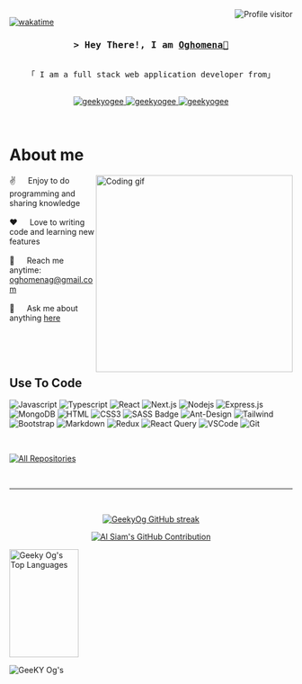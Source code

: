 <!--
<h2 align="center">
  Welcome to Al Siam World!
  <img src="https://media.giphy.com/media/hvRJCLFzcasrR4ia7z/giphy.gif" width="28">
</h2>
-->

<!--
<p align="center">
  <a href="https://github.com/geekyog"><img src="https://readme-typing-svg.herokuapp.com/?lines=Self%20Taught%20Programmer;Front%20End%20Developer;1.5%2B%20years%20of%20coding%20experience;Always%20learning%20new%20things&center=true&width=380&height=45"></a>
</p>

 -->

<a>
  <img align="right" src="" alt="Profile visitor" />
</a>


[![wakatime](https://wakatime.com/badge/user/eebb3dd8-d9b2-40de-9b88-6fd6cac99dbc.svg)](https://wakatime.com/@eebb3dd8-d9b2-40de-9b88-6fd6cac99dbc)

<!-- Intro  -->
<h3 align="center">
        <samp>&gt; Hey There!, I am
                <b><a target="_blank" href="https://geekyogee.com">Oghomena👋</a></b>
        </samp>
</h3>


<p align="center"> 
  <samp>
    <br>
    「 I am a full stack web application developer from」
    <br>
    <br>
  </samp>
</p>

<p align="center">
 <a href="https://geekyogee.com" target="blank">
  <!-- <img src="https://geekyogee.com/static/media/me-about.cacbeaf3b4861f6eaec5.png" alt="geekyogee" /> -->
 </a>
 <a href="https://www.linkedin.com/in/onojuvwevwo-oghomena-984654207/" target="_blank">
  <img src="https://img.shields.io/badge/LinkedIn-0077B5?style=for-the-badge&logo=linkedin&logoColor=white" alt="geekyogee"/>
 </a>
 <!-- <a href="https://dev.to/geekyogee" target="_blank">
  <img src="https://img.shields.io/badge/dev.to-0A0A0A?style=for-the-badge&logo=dev.to&logoColor=white" alt="geekyogee" />
 </a> -->
 <!-- <a href="https://twitter.com/_geekyogee" target="_blank">
  <img src="https://img.shields.io/badge/Twitter-1DA1F2?style=for-the-badge&logo=twitter&logoColor=white" />
 </a> -->
 <a href="https://instagram.com/geekyogee" target="_blank">
  <img src="https://img.shields.io/badge/Instagram-fe4164?style=for-the-badge&logo=instagram&logoColor=white" alt="geekyogee" />
 </a> 
 <a href="https://facebook.com/geekyogee.dev" target="_blank">
  <img src="https://img.shields.io/badge/Facebook-20BEFF?&style=for-the-badge&logo=facebook&logoColor=white" alt="geekyogee"  />
  </a> 
</p>
<br />

<!-- About Section -->
 # About me
 
<p>
 <img align="right" width="350" src="https://geekyogee.com/static/media/design.43da9a975d5cf9506242.png" alt="Coding gif" />
  
 ✌️ &emsp; Enjoy to do programming and sharing knowledge <br/><br/>
 ❤️ &emsp; Love to writing code and learning new features<br/><br/>
 📧 &emsp; Reach me anytime: oghomenag@gmail.com<br/><br/>
 💬 &emsp; Ask me about anything [here](https://github.com/geekyog/geekyogee/issues)

</p>

<br/>
<br/>
<br/>

## Use To Code

![Javascript](https://img.shields.io/badge/Javascript-F0DB4F?style=for-the-badge&labelColor=black&logo=javascript&logoColor=F0DB4F)
![Typescript](https://img.shields.io/badge/Typescript-007acc?style=for-the-badge&labelColor=black&logo=typescript&logoColor=007acc)
![React](https://img.shields.io/badge/-React-61DBFB?style=for-the-badge&labelColor=black&logo=react&logoColor=61DBFB)
![Next.js](https://img.shields.io/badge/next.js-000000?style=for-the-badge&logo=nextdotjs&logoColor=white)
![Nodejs](https://img.shields.io/badge/Nodejs-3C873A?style=for-the-badge&labelColor=black&logo=node.js&logoColor=3C873A)
![Express.js](https://img.shields.io/badge/Express.js-000000?style=for-the-badge&logo=express&logoColor=white)
![MongoDB](https://img.shields.io/badge/MongoDB-4EA94B?style=for-the-badge&logo=mongodb&logoColor=white)
![HTML](https://img.shields.io/badge/HTML5-E34F26?style=for-the-badge&logo=html5&logoColor=white)
![CSS3](https://img.shields.io/badge/CSS3-1572B6?style=for-the-badge&logo=css3&logoColor=white)
![SASS Badge](https://img.shields.io/badge/Sass-CC6699?style=for-the-badge&logo=sass&logoColor=white)
![Ant-Design](https://img.shields.io/badge/AntDesign-0170FE?style=for-the-badge&logo=antdesign&logoColor=white)
![Tailwind](https://img.shields.io/badge/Tailwind_CSS-092749?style=for-the-badge&logo=tailwindcss&logoColor=06B6D4&labelColor=000000)
![Bootstrap](https://img.shields.io/badge/Bootstrap-563D7C?style=for-the-badge&logo=bootstrap&logoColor=white)
![Markdown](https://img.shields.io/badge/Markdown-000000?style=for-the-badge&logo=markdown&logoColor=white)
![Redux](https://img.shields.io/badge/Redux-593D88?style=for-the-badge&logo=redux&logoColor=white)
![React Query](https://img.shields.io/badge/-React_Query-FF4154?style=for-the-badge&logo=react%20query&logoColor=white)
![VSCode](https://img.shields.io/badge/Visual_Studio-0078d7?style=for-the-badge&logo=visual%20studio&logoColor=white)
![Git](https://img.shields.io/badge/Git-F05032?style=for-the-badge&logo=git&logoColor=white)

<br/>

<!-- ## Top Open Source -
[![iTasks](https://github-readme-stats.vercel.app/api/pin/?username=geekyogee&repo=itasks&border_color=7F3FBF&bg_color=0D1117&title_color=C9D1D9&text_color=8B949E&icon_color=7F3FBF)](https://github.com/geekyog/itasks)
[![urFolio](https://github-readme-stats.vercel.app/api/pin/?username=geekyogee&repo=urfolio&border_color=7F3FBF&bg_color=0D1117&title_color=C9D1D9&text_color=8B949E&icon_color=7F3FBF)](https://github.com/geekyog/urfolio)
[![Web Projects](https://github-readme-stats.vercel.app/api/pin/?username=geekyogee&repo=web-projects&border_color=7F3FBF&bg_color=0D1117&title_color=C9D1D9&text_color=8B949E&icon_color=7F3FBF)](https://github.com/geekyog/web-projects)
[![Al Siam Readme](https://github-readme-stats.vercel.app/api/pin/?username=geekyogee&repo=geekyogee&border_color=7F3FBF&bg_color=0D1117&title_color=C9D1D9&text_color=8B949E&icon_color=7F3FBF)](https://github.com/geekyog/geekyogee) -->

<p align="left">
  <a href="https://github.com/geekyog?tab=repositories" target="_blank"><img alt="All Repositories" title="All Repositories" src="https://img.shields.io/badge/-All%20Repos-2962FF?style=for-the-badge&logo=koding&logoColor=white"/></a>
</p>

<br/>
<hr/>
<br/>

<p align="center">
  <a href="https://github.com/geekyog">
    <img src="https://github-readme-streak-stats.herokuapp.com/?user=geekyOg&theme=radical&border=7F3FBF&background=0D1117" alt="GeekyOg GitHub streak"/>
  </a>
</p>

<p align="center">
  <a href="https://github.com/geekyog">
    <img src="https://github-profile-summary-cards.vercel.app/api/cards/profile-details?username=geekyog&theme=radical" alt="Al Siam's GitHub Contribution"/>
  </a>
</p>

<a> 
    <!-- <a href="https://github.com/geekyog"><img alt="Al Siam's Github Stats" src="https://denvercoder1-github-readme-stats.vercel.app/api?username=geekyog&show_icons=true&count_private=true&theme=react&border_color=7F3FBF&bg_color=0D1117&title_color=F85D7F&icon_color=F8D866" height="192px" width="49.5%"/></a> -->
  <a href="https://github.com/geekyog"><img alt="Geeky Og's Top Languages" src="https://denvercoder1-github-readme-stats.vercel.app/api/top-langs/?username=geekyog&langs_count=8&layout=compact&theme=react&border_color=7F3FBF&bg_color=0D1117&title_color=F85D7F&icon_color=F8D866" height="192px" width="49.5%"/></a>
  <br/>
</a>


![GeeKY Og's](https://github-readme-activity-graph.vercel.app/graph?username=geekyog&custom_title=Al%20Siam's%20GitHub%20Activity%20Graph&bg_color=0D1117&color=7F3FBF&line=7F3FBF&point=7F3FBF&area_color=FFFFFF&title_color=FFFFFF&area=true)
